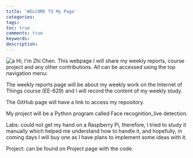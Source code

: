 ```yaml
---
title: 'WELCOME TO My Page'
categories: 
tags: 
toc: true
comments: true
keywords: 
description: 
---
```


![a](/images/IoT-Device-Attacks.jpg)
Hi, I'm Zhi Chen. 
This webpage I will share my weekly reports, course project and any other contributions. All can be accessed using the top navigation menu:

The weekly reports page will be about my weekly work on the Internet of Things course (EE-629) and I will record the content of my weekly study.

The GitHub page will have a link to access my repository.

My project will be a Python program called Face recognition_live detection. 



Labs: could not get my hand on a Raspberry Pi, therefore, I tried to study it manually which helped me understand how to handle it, and hopefully, in coming days I will buy one as I have plans to implement some ideas with it.

Project: can be found on Project page with the code.

